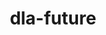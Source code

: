 ---
title: "dla-future"
layout: cache
categories: [package, develop]
meta: {"compilers": ["gcc@11.4.0"], "num_specs": 83, "num_specs_by_stack": {"e4s": 10, "e4s-neoverse-v2": 73, "root": 83}, "oss": ["ubuntu22.04"], "platforms": ["linux"], "stacks": ["e4s", "e4s-neoverse-v2", "root"], "targets": ["neoverse_v2", "x86_64_v3"], "versions": ["0.10.0", "0.8.0", "0.9.0"]}
spec_details: [{"compiler": "gcc@11.4.0", "hash": "2qxqbpzdwzobh4rkfogymajwoph646t5", "os": "ubuntu22.04", "platform": "linux", "size": "-", "stacks": ["e4s-neoverse-v2", "root"], "target": "neoverse_v2", "variants": ["build_system=cmake", "build_type=Release", "~cuda", "~doc", "generator=ninja", "~hdf5", "~ipo", "~miniapps", "~mpi_gpu_aware", "~rocm", "+scalapack", "+shared"], "versions": ["0.10.0"]}, {"compiler": "gcc@11.4.0", "hash": "333twmflfcjjinhz37kmywyv2zrj65pu", "os": "ubuntu22.04", "platform": "linux", "size": "-", "stacks": ["e4s-neoverse-v2", "root"], "target": "neoverse_v2", "variants": ["build_system=cmake", "build_type=Release", "~cuda", "~doc", "generator=ninja", "~hdf5", "~ipo", "~miniapps", "~mpi_gpu_aware", "~rocm", "+scalapack", "+shared"], "versions": ["0.10.0"]}, {"compiler": "gcc@11.4.0", "hash": "36kbkp3djrg6bk4ufb4lrq73kz5by3z3", "os": "ubuntu22.04", "platform": "linux", "size": "-", "stacks": ["e4s-neoverse-v2", "root"], "target": "neoverse_v2", "variants": ["build_system=cmake", "build_type=Release", "~cuda", "~doc", "generator=ninja", "~hdf5", "~ipo", "~miniapps", "~mpi_gpu_aware", "~rocm", "+scalapack", "+shared"], "versions": ["0.10.0"]}, {"compiler": "gcc@11.4.0", "hash": "36wbcxr7lvp5c7k7i3fl6ayp7cy6rwaa", "os": "ubuntu22.04", "platform": "linux", "size": "-", "stacks": ["e4s-neoverse-v2", "root"], "target": "neoverse_v2", "variants": ["build_system=cmake", "build_type=Release", "~cuda", "~doc", "generator=ninja", "~hdf5", "~ipo", "~miniapps", "~mpi_gpu_aware", "~rocm", "+scalapack", "+shared"], "versions": ["0.10.0"]}, {"compiler": "gcc@11.4.0", "hash": "3hxn3fznrgufaaoaspufdfjm27mp52jd", "os": "ubuntu22.04", "platform": "linux", "size": "-", "stacks": ["e4s-neoverse-v2", "root"], "target": "neoverse_v2", "variants": ["build_system=cmake", "build_type=Release", "~cuda", "~doc", "generator=ninja", "~hdf5", "~ipo", "~miniapps", "~mpi_gpu_aware", "~rocm", "+scalapack", "+shared"], "versions": ["0.9.0"]}, {"compiler": "gcc@11.4.0", "hash": "3n3wkoyhswdym7ixhqmkrczgsxw5s4ki", "os": "ubuntu22.04", "platform": "linux", "size": "-", "stacks": ["e4s", "root"], "target": "x86_64_v3", "variants": ["build_system=cmake", "build_type=Release", "~cuda", "~doc", "generator=ninja", "~hdf5", "~ipo", "~miniapps", "~mpi_gpu_aware", "~rocm", "+scalapack", "+shared"], "versions": ["0.10.0"]}, {"compiler": "gcc@11.4.0", "hash": "3n6bny2vwgaaxwgv53vsrg7xq3h4jmvb", "os": "ubuntu22.04", "platform": "linux", "size": "-", "stacks": ["e4s-neoverse-v2", "root"], "target": "neoverse_v2", "variants": ["build_system=cmake", "build_type=Release", "~cuda", "~doc", "generator=ninja", "~hdf5", "~ipo", "~miniapps", "~mpi_gpu_aware", "~rocm", "+scalapack", "+shared"], "versions": ["0.10.0"]}, {"compiler": "gcc@11.4.0", "hash": "4ecgy2qq367gbv2eiianv6iz4jnjayed", "os": "ubuntu22.04", "platform": "linux", "size": "-", "stacks": ["e4s-neoverse-v2", "root"], "target": "neoverse_v2", "variants": ["build_system=cmake", "build_type=Release", "~cuda", "~doc", "generator=ninja", "~hdf5", "~ipo", "~miniapps", "~mpi_gpu_aware", "~rocm", "+scalapack", "+shared"], "versions": ["0.10.0"]}, {"compiler": "gcc@11.4.0", "hash": "4ei3apzsvu5iekb2tvp5g7ho7fd3wisw", "os": "ubuntu22.04", "platform": "linux", "size": "-", "stacks": ["e4s-neoverse-v2", "root"], "target": "neoverse_v2", "variants": ["build_system=cmake", "build_type=Release", "~cuda", "~doc", "generator=ninja", "~hdf5", "~ipo", "~miniapps", "~mpi_gpu_aware", "~rocm", "+scalapack", "+shared"], "versions": ["0.10.0"]}, {"compiler": "gcc@11.4.0", "hash": "4rjhgpwn3j5gx4jladzkacgtgtx32sw4", "os": "ubuntu22.04", "platform": "linux", "size": "-", "stacks": ["e4s-neoverse-v2", "root"], "target": "neoverse_v2", "variants": ["build_system=cmake", "build_type=Release", "~cuda", "~doc", "generator=ninja", "~hdf5", "~ipo", "~miniapps", "~mpi_gpu_aware", "~rocm", "+scalapack", "+shared"], "versions": ["0.8.0"]}, {"compiler": "gcc@11.4.0", "hash": "5oydop3b43ki35pzitai75vwm3jm6mzi", "os": "ubuntu22.04", "platform": "linux", "size": "-", "stacks": ["e4s-neoverse-v2", "root"], "target": "neoverse_v2", "variants": ["build_system=cmake", "build_type=Release", "~cuda", "~doc", "generator=ninja", "~hdf5", "~ipo", "~miniapps", "~mpi_gpu_aware", "~rocm", "+scalapack", "+shared"], "versions": ["0.10.0"]}, {"compiler": "gcc@11.4.0", "hash": "5q54cyrtpn55azoxhnijpczx3yeq7fb7", "os": "ubuntu22.04", "platform": "linux", "size": "-", "stacks": ["e4s-neoverse-v2", "root"], "target": "neoverse_v2", "variants": ["build_system=cmake", "build_type=Release", "~cuda", "~doc", "generator=ninja", "~hdf5", "~ipo", "~miniapps", "~mpi_gpu_aware", "~rocm", "+scalapack", "+shared"], "versions": ["0.10.0"]}, {"compiler": "gcc@11.4.0", "hash": "5ttr2u37xnnjcrsnd3ywdas4i5kpnpa2", "os": "ubuntu22.04", "platform": "linux", "size": "-", "stacks": ["e4s-neoverse-v2", "root"], "target": "neoverse_v2", "variants": ["build_system=cmake", "build_type=Release", "~cuda", "~doc", "generator=ninja", "~hdf5", "~ipo", "~miniapps", "~mpi_gpu_aware", "~rocm", "+scalapack", "+shared"], "versions": ["0.10.0"]}, {"compiler": "gcc@11.4.0", "hash": "6xddwkhvrhwxhejyeicpisc4lqqxcx4g", "os": "ubuntu22.04", "platform": "linux", "size": "-", "stacks": ["e4s-neoverse-v2", "root"], "target": "neoverse_v2", "variants": ["build_system=cmake", "build_type=Release", "~cuda", "~doc", "generator=ninja", "~hdf5", "~ipo", "~miniapps", "~mpi_gpu_aware", "~rocm", "+scalapack", "+shared"], "versions": ["0.10.0"]}, {"compiler": "gcc@11.4.0", "hash": "7fii3dyprwg5sftzqlfjxjjsn6hf6ynh", "os": "ubuntu22.04", "platform": "linux", "size": "-", "stacks": ["e4s-neoverse-v2", "root"], "target": "neoverse_v2", "variants": ["build_system=cmake", "build_type=Release", "~cuda", "~doc", "generator=ninja", "~hdf5", "~ipo", "~miniapps", "~mpi_gpu_aware", "~rocm", "+scalapack", "+shared"], "versions": ["0.10.0"]}, {"compiler": "gcc@11.4.0", "hash": "7gkyfgxewum6vv5egminpks2t4ul6jyl", "os": "ubuntu22.04", "platform": "linux", "size": "-", "stacks": ["e4s-neoverse-v2", "root"], "target": "neoverse_v2", "variants": ["build_system=cmake", "build_type=Release", "~cuda", "~doc", "generator=ninja", "~hdf5", "~ipo", "~miniapps", "~mpi_gpu_aware", "~rocm", "+scalapack", "+shared"], "versions": ["0.10.0"]}, {"compiler": "gcc@11.4.0", "hash": "7hdmy7rnf5ntyytrvehlxbtfd6ktys33", "os": "ubuntu22.04", "platform": "linux", "size": "-", "stacks": ["e4s", "root"], "target": "x86_64_v3", "variants": ["build_system=cmake", "build_type=Release", "~cuda", "~doc", "generator=ninja", "~hdf5", "~ipo", "~miniapps", "~mpi_gpu_aware", "~rocm", "+scalapack", "+shared"], "versions": ["0.10.0"]}, {"compiler": "gcc@11.4.0", "hash": "7qfn6zvduvkufp543uv754aw5uylywn2", "os": "ubuntu22.04", "platform": "linux", "size": "-", "stacks": ["e4s-neoverse-v2", "root"], "target": "neoverse_v2", "variants": ["build_system=cmake", "build_type=Release", "~cuda", "~doc", "generator=ninja", "~hdf5", "~ipo", "~miniapps", "~mpi_gpu_aware", "~rocm", "+scalapack", "+shared"], "versions": ["0.10.0"]}, {"compiler": "gcc@11.4.0", "hash": "a7txulcfoy6lgdur66n7kqtrpeqnxmni", "os": "ubuntu22.04", "platform": "linux", "size": "-", "stacks": ["e4s-neoverse-v2", "root"], "target": "neoverse_v2", "variants": ["build_system=cmake", "build_type=Release", "~cuda", "~doc", "generator=ninja", "~hdf5", "~ipo", "~miniapps", "~mpi_gpu_aware", "~rocm", "+scalapack", "+shared"], "versions": ["0.10.0"]}, {"compiler": "gcc@11.4.0", "hash": "akx7ivpjvtmtcnom5wbfhamqclxfd5dz", "os": "ubuntu22.04", "platform": "linux", "size": "-", "stacks": ["e4s-neoverse-v2", "root"], "target": "neoverse_v2", "variants": ["build_system=cmake", "build_type=Release", "~cuda", "~doc", "generator=ninja", "~hdf5", "~ipo", "~miniapps", "~mpi_gpu_aware", "~rocm", "+scalapack", "+shared"], "versions": ["0.10.0"]}, {"compiler": "gcc@11.4.0", "hash": "aoags5t6ssj7voyeqhbpdof2bfguk2jo", "os": "ubuntu22.04", "platform": "linux", "size": "-", "stacks": ["e4s-neoverse-v2", "root"], "target": "neoverse_v2", "variants": ["build_system=cmake", "build_type=Release", "~cuda", "~doc", "generator=ninja", "~hdf5", "~ipo", "~miniapps", "~mpi_gpu_aware", "~rocm", "+scalapack", "+shared"], "versions": ["0.9.0"]}, {"compiler": "gcc@11.4.0", "hash": "b3r35voeftqbzd2ixwuf74vafjnxvt6a", "os": "ubuntu22.04", "platform": "linux", "size": "-", "stacks": ["e4s-neoverse-v2", "root"], "target": "neoverse_v2", "variants": ["build_system=cmake", "build_type=Release", "~cuda", "~doc", "generator=ninja", "~hdf5", "~ipo", "~miniapps", "~mpi_gpu_aware", "~rocm", "+scalapack", "+shared"], "versions": ["0.10.0"]}, {"compiler": "gcc@11.4.0", "hash": "b77apokwkd2mpkz7473xunzl5k5rakqg", "os": "ubuntu22.04", "platform": "linux", "size": "-", "stacks": ["e4s-neoverse-v2", "root"], "target": "neoverse_v2", "variants": ["build_system=cmake", "build_type=Release", "~cuda", "~doc", "generator=ninja", "~hdf5", "~ipo", "~miniapps", "~mpi_gpu_aware", "~rocm", "+scalapack", "+shared"], "versions": ["0.10.0"]}, {"compiler": "gcc@11.4.0", "hash": "c2ieh3vadqo4hgalqzgyumij4kvln5rq", "os": "ubuntu22.04", "platform": "linux", "size": "-", "stacks": ["e4s-neoverse-v2", "root"], "target": "neoverse_v2", "variants": ["build_system=cmake", "build_type=Release", "~cuda", "~doc", "generator=ninja", "~hdf5", "~ipo", "~miniapps", "~mpi_gpu_aware", "~rocm", "+scalapack", "+shared"], "versions": ["0.10.0"]}, {"compiler": "gcc@11.4.0", "hash": "chl3esxlihmewbmuk3nb6trelcy2awmi", "os": "ubuntu22.04", "platform": "linux", "size": "-", "stacks": ["e4s-neoverse-v2", "root"], "target": "neoverse_v2", "variants": ["build_system=cmake", "build_type=Release", "~cuda", "~doc", "generator=ninja", "~hdf5", "~ipo", "~miniapps", "~mpi_gpu_aware", "~rocm", "+scalapack", "+shared"], "versions": ["0.10.0"]}, {"compiler": "gcc@11.4.0", "hash": "chrzwro5uckgl3ftefslrtzcxd3tg23o", "os": "ubuntu22.04", "platform": "linux", "size": "-", "stacks": ["e4s-neoverse-v2", "root"], "target": "neoverse_v2", "variants": ["build_system=cmake", "build_type=Release", "~cuda", "~doc", "generator=ninja", "~hdf5", "~ipo", "~miniapps", "~mpi_gpu_aware", "~rocm", "+scalapack", "+shared"], "versions": ["0.10.0"]}, {"compiler": "gcc@11.4.0", "hash": "dtixedyfheuuiszp3wi2uuyoejd56cda", "os": "ubuntu22.04", "platform": "linux", "size": "-", "stacks": ["e4s-neoverse-v2", "root"], "target": "neoverse_v2", "variants": ["build_system=cmake", "build_type=Release", "~cuda", "~doc", "generator=ninja", "~hdf5", "~ipo", "~miniapps", "~mpi_gpu_aware", "~rocm", "+scalapack", "+shared"], "versions": ["0.10.0"]}, {"compiler": "gcc@11.4.0", "hash": "dwz56ii7jpxcdntcmbucicjedc7gdfqb", "os": "ubuntu22.04", "platform": "linux", "size": "-", "stacks": ["e4s-neoverse-v2", "root"], "target": "neoverse_v2", "variants": ["build_system=cmake", "build_type=Release", "~cuda", "~doc", "generator=ninja", "~hdf5", "~ipo", "~miniapps", "~mpi_gpu_aware", "~rocm", "+scalapack", "+shared"], "versions": ["0.10.0"]}, {"compiler": "gcc@11.4.0", "hash": "ffkl3vor45uiatd4tiq7e7yhn475ygsu", "os": "ubuntu22.04", "platform": "linux", "size": "-", "stacks": ["e4s-neoverse-v2", "root"], "target": "neoverse_v2", "variants": ["build_system=cmake", "build_type=Release", "~cuda", "~doc", "generator=ninja", "~hdf5", "~ipo", "~miniapps", "~mpi_gpu_aware", "~rocm", "+scalapack", "+shared"], "versions": ["0.10.0"]}, {"compiler": "gcc@11.4.0", "hash": "flsepkg4p3qkvbx6tosav62twtphbplk", "os": "ubuntu22.04", "platform": "linux", "size": "-", "stacks": ["e4s-neoverse-v2", "root"], "target": "neoverse_v2", "variants": ["build_system=cmake", "build_type=Release", "~cuda", "~doc", "generator=ninja", "~hdf5", "~ipo", "~miniapps", "~mpi_gpu_aware", "~rocm", "+scalapack", "+shared"], "versions": ["0.10.0"]}, {"compiler": "gcc@11.4.0", "hash": "fygdfarfey7gqly5xvcxuvsqe3lyjajr", "os": "ubuntu22.04", "platform": "linux", "size": "-", "stacks": ["e4s", "root"], "target": "x86_64_v3", "variants": ["build_system=cmake", "build_type=Release", "~cuda", "~doc", "generator=ninja", "~hdf5", "~ipo", "~miniapps", "~mpi_gpu_aware", "~rocm", "+scalapack", "+shared"], "versions": ["0.10.0"]}, {"compiler": "gcc@11.4.0", "hash": "glqqvhgfolocursn6hvhm5wgrsjqycyj", "os": "ubuntu22.04", "platform": "linux", "size": "-", "stacks": ["e4s-neoverse-v2", "root"], "target": "neoverse_v2", "variants": ["build_system=cmake", "build_type=Release", "~cuda", "~doc", "generator=ninja", "~hdf5", "~ipo", "~miniapps", "~mpi_gpu_aware", "~rocm", "+scalapack", "+shared"], "versions": ["0.10.0"]}, {"compiler": "gcc@11.4.0", "hash": "haqe7ln4pg57o6p4laijijqx5lftsleb", "os": "ubuntu22.04", "platform": "linux", "size": "-", "stacks": ["e4s-neoverse-v2", "root"], "target": "neoverse_v2", "variants": ["build_system=cmake", "build_type=Release", "~cuda", "~doc", "generator=ninja", "~hdf5", "~ipo", "~miniapps", "~mpi_gpu_aware", "~rocm", "+scalapack", "+shared"], "versions": ["0.10.0"]}, {"compiler": "gcc@11.4.0", "hash": "hi47fa7ip2soasqjy6xqwwjngtju4gmw", "os": "ubuntu22.04", "platform": "linux", "size": "-", "stacks": ["e4s-neoverse-v2", "root"], "target": "neoverse_v2", "variants": ["build_system=cmake", "build_type=Release", "~cuda", "~doc", "generator=ninja", "~hdf5", "~ipo", "~miniapps", "~mpi_gpu_aware", "~rocm", "+scalapack", "+shared"], "versions": ["0.10.0"]}, {"compiler": "gcc@11.4.0", "hash": "hkad7luaw6gucxfmid4gutt4c5ct2v7t", "os": "ubuntu22.04", "platform": "linux", "size": "-", "stacks": ["e4s-neoverse-v2", "root"], "target": "neoverse_v2", "variants": ["build_system=cmake", "build_type=Release", "~cuda", "~doc", "generator=ninja", "~hdf5", "~ipo", "~miniapps", "~mpi_gpu_aware", "~rocm", "+scalapack", "+shared"], "versions": ["0.10.0"]}, {"compiler": "gcc@11.4.0", "hash": "hq3dotsrs75kl5qrhs4am6o45ig5cnjl", "os": "ubuntu22.04", "platform": "linux", "size": "-", "stacks": ["e4s-neoverse-v2", "root"], "target": "neoverse_v2", "variants": ["build_system=cmake", "build_type=Release", "~cuda", "~doc", "generator=ninja", "~hdf5", "~ipo", "~miniapps", "~mpi_gpu_aware", "~rocm", "+scalapack", "+shared"], "versions": ["0.10.0"]}, {"compiler": "gcc@11.4.0", "hash": "ihauteoi5kfapc4wepcslsxx4lt6oxgf", "os": "ubuntu22.04", "platform": "linux", "size": "-", "stacks": ["e4s-neoverse-v2", "root"], "target": "neoverse_v2", "variants": ["build_system=cmake", "build_type=Release", "~cuda", "~doc", "generator=ninja", "~hdf5", "~ipo", "~miniapps", "~mpi_gpu_aware", "~rocm", "+scalapack", "+shared"], "versions": ["0.10.0"]}, {"compiler": "gcc@11.4.0", "hash": "inqfcfrcrcp5vlsxialxr7ikk2imuswt", "os": "ubuntu22.04", "platform": "linux", "size": "-", "stacks": ["e4s", "root"], "target": "x86_64_v3", "variants": ["build_system=cmake", "build_type=Release", "~cuda", "~doc", "generator=ninja", "~hdf5", "~ipo", "~miniapps", "~mpi_gpu_aware", "~rocm", "+scalapack", "+shared"], "versions": ["0.10.0"]}, {"compiler": "gcc@11.4.0", "hash": "iubss2oqjvedqfbr32cjtvgg6yxnfvpv", "os": "ubuntu22.04", "platform": "linux", "size": "-", "stacks": ["e4s-neoverse-v2", "root"], "target": "neoverse_v2", "variants": ["build_system=cmake", "build_type=Release", "~cuda", "~doc", "generator=ninja", "~hdf5", "~ipo", "~miniapps", "~mpi_gpu_aware", "~rocm", "+scalapack", "+shared"], "versions": ["0.10.0"]}, {"compiler": "gcc@11.4.0", "hash": "j3eok47tzaftbjspajza4jfmztqaqdjc", "os": "ubuntu22.04", "platform": "linux", "size": "-", "stacks": ["e4s-neoverse-v2", "root"], "target": "neoverse_v2", "variants": ["build_system=cmake", "build_type=Release", "~cuda", "~doc", "generator=ninja", "~hdf5", "~ipo", "~miniapps", "~mpi_gpu_aware", "~rocm", "+scalapack", "+shared"], "versions": ["0.10.0"]}, {"compiler": "gcc@11.4.0", "hash": "jlkvqhyzd4ub2lek2bcylxghwyhm7oun", "os": "ubuntu22.04", "platform": "linux", "size": "-", "stacks": ["e4s-neoverse-v2", "root"], "target": "neoverse_v2", "variants": ["build_system=cmake", "build_type=Release", "~cuda", "~doc", "generator=ninja", "~hdf5", "~ipo", "~miniapps", "~mpi_gpu_aware", "~rocm", "+scalapack", "+shared"], "versions": ["0.9.0"]}, {"compiler": "gcc@11.4.0", "hash": "js3ctgr3uqmqb4us622s4eayjua5w3ho", "os": "ubuntu22.04", "platform": "linux", "size": "-", "stacks": ["e4s-neoverse-v2", "root"], "target": "neoverse_v2", "variants": ["build_system=cmake", "build_type=Release", "~cuda", "~doc", "generator=ninja", "~hdf5", "~ipo", "~miniapps", "~mpi_gpu_aware", "~rocm", "+scalapack", "+shared"], "versions": ["0.10.0"]}, {"compiler": "gcc@11.4.0", "hash": "kac4gdhxb22bxat4zmkcko7c7zhxqoo5", "os": "ubuntu22.04", "platform": "linux", "size": "-", "stacks": ["e4s-neoverse-v2", "root"], "target": "neoverse_v2", "variants": ["build_system=cmake", "build_type=Release", "~cuda", "~doc", "generator=ninja", "~hdf5", "~ipo", "~miniapps", "~mpi_gpu_aware", "~rocm", "+scalapack", "+shared"], "versions": ["0.10.0"]}, {"compiler": "gcc@11.4.0", "hash": "l5ibmyi4midd645chzng4dxhmz6p763r", "os": "ubuntu22.04", "platform": "linux", "size": "-", "stacks": ["e4s-neoverse-v2", "root"], "target": "neoverse_v2", "variants": ["build_system=cmake", "build_type=Release", "~cuda", "~doc", "generator=ninja", "~hdf5", "~ipo", "~miniapps", "~mpi_gpu_aware", "~rocm", "+scalapack", "+shared"], "versions": ["0.9.0"]}, {"compiler": "gcc@11.4.0", "hash": "lefej5a3go24xfrkf2sezivrhp2qzahx", "os": "ubuntu22.04", "platform": "linux", "size": "-", "stacks": ["e4s-neoverse-v2", "root"], "target": "neoverse_v2", "variants": ["build_system=cmake", "build_type=Release", "~cuda", "~doc", "generator=ninja", "~hdf5", "~ipo", "~miniapps", "~mpi_gpu_aware", "~rocm", "+scalapack", "+shared"], "versions": ["0.10.0"]}, {"compiler": "gcc@11.4.0", "hash": "lkviuxn7egh45vu6pnmv2s55s5jjhf4q", "os": "ubuntu22.04", "platform": "linux", "size": "-", "stacks": ["e4s-neoverse-v2", "root"], "target": "neoverse_v2", "variants": ["build_system=cmake", "build_type=Release", "~cuda", "~doc", "generator=ninja", "~hdf5", "~ipo", "~miniapps", "~mpi_gpu_aware", "~rocm", "+scalapack", "+shared"], "versions": ["0.8.0"]}, {"compiler": "gcc@11.4.0", "hash": "m2fkm5vh5vhwv6ot7nnqmkfpa27f4xah", "os": "ubuntu22.04", "platform": "linux", "size": "-", "stacks": ["e4s", "root"], "target": "x86_64_v3", "variants": ["build_system=cmake", "build_type=Release", "~cuda", "~doc", "generator=ninja", "~hdf5", "~ipo", "~miniapps", "~mpi_gpu_aware", "~rocm", "+scalapack", "+shared"], "versions": ["0.10.0"]}, {"compiler": "gcc@11.4.0", "hash": "melsmq57cm3nhifnvovvnfirthzmytbj", "os": "ubuntu22.04", "platform": "linux", "size": "-", "stacks": ["e4s-neoverse-v2", "root"], "target": "neoverse_v2", "variants": ["build_system=cmake", "build_type=Release", "~cuda", "~doc", "generator=ninja", "~hdf5", "~ipo", "~miniapps", "~mpi_gpu_aware", "~rocm", "+scalapack", "+shared"], "versions": ["0.10.0"]}, {"compiler": "gcc@11.4.0", "hash": "mquvyj2ipgmfj63ndlfsp6c54v25v6ys", "os": "ubuntu22.04", "platform": "linux", "size": "-", "stacks": ["e4s-neoverse-v2", "root"], "target": "neoverse_v2", "variants": ["build_system=cmake", "build_type=Release", "~cuda", "~doc", "generator=ninja", "~hdf5", "~ipo", "~miniapps", "~mpi_gpu_aware", "~rocm", "+scalapack", "+shared"], "versions": ["0.9.0"]}, {"compiler": "gcc@11.4.0", "hash": "mtntdt7p4fwyhz4cikssjp4vk2ztsyuo", "os": "ubuntu22.04", "platform": "linux", "size": "-", "stacks": ["e4s-neoverse-v2", "root"], "target": "neoverse_v2", "variants": ["build_system=cmake", "build_type=Release", "~cuda", "~doc", "generator=ninja", "~hdf5", "~ipo", "~miniapps", "~mpi_gpu_aware", "~rocm", "+scalapack", "+shared"], "versions": ["0.10.0"]}, {"compiler": "gcc@11.4.0", "hash": "n5t4pcwpevcdcwrvdhjyspl2yey5uu3i", "os": "ubuntu22.04", "platform": "linux", "size": "-", "stacks": ["e4s", "root"], "target": "x86_64_v3", "variants": ["build_system=cmake", "build_type=Release", "~cuda", "~doc", "generator=ninja", "~hdf5", "~ipo", "~miniapps", "~mpi_gpu_aware", "~rocm", "+scalapack", "+shared"], "versions": ["0.10.0"]}, {"compiler": "gcc@11.4.0", "hash": "njp5lniqqk7zfzirwega5ir3mnhufaia", "os": "ubuntu22.04", "platform": "linux", "size": "-", "stacks": ["e4s-neoverse-v2", "root"], "target": "neoverse_v2", "variants": ["build_system=cmake", "build_type=Release", "~cuda", "~doc", "generator=ninja", "~hdf5", "~ipo", "~miniapps", "~mpi_gpu_aware", "~rocm", "+scalapack", "+shared"], "versions": ["0.10.0"]}, {"compiler": "gcc@11.4.0", "hash": "nmw6xojeyfx2jqcnpm2weg2q27pmllou", "os": "ubuntu22.04", "platform": "linux", "size": "-", "stacks": ["e4s-neoverse-v2", "root"], "target": "neoverse_v2", "variants": ["build_system=cmake", "build_type=Release", "~cuda", "~doc", "generator=ninja", "~hdf5", "~ipo", "~miniapps", "~mpi_gpu_aware", "~rocm", "+scalapack", "+shared"], "versions": ["0.10.0"]}, {"compiler": "gcc@11.4.0", "hash": "nqhlytpjywa3lcy3mj3xtnbn6zv67p5p", "os": "ubuntu22.04", "platform": "linux", "size": "-", "stacks": ["e4s", "root"], "target": "x86_64_v3", "variants": ["build_system=cmake", "build_type=Release", "~cuda", "~doc", "generator=ninja", "~hdf5", "~ipo", "~miniapps", "~mpi_gpu_aware", "~rocm", "+scalapack", "+shared"], "versions": ["0.10.0"]}, {"compiler": "gcc@11.4.0", "hash": "oafjl7exqi2kbgfaqbe3tcuxhxgmr267", "os": "ubuntu22.04", "platform": "linux", "size": "-", "stacks": ["e4s-neoverse-v2", "root"], "target": "neoverse_v2", "variants": ["build_system=cmake", "build_type=Release", "~cuda", "~doc", "generator=ninja", "~hdf5", "~ipo", "~miniapps", "~mpi_gpu_aware", "~rocm", "+scalapack", "+shared"], "versions": ["0.10.0"]}, {"compiler": "gcc@11.4.0", "hash": "ot3mr77jht6hspd5eqbq2tpismbm3xnk", "os": "ubuntu22.04", "platform": "linux", "size": "-", "stacks": ["e4s-neoverse-v2", "root"], "target": "neoverse_v2", "variants": ["build_system=cmake", "build_type=Release", "~cuda", "~doc", "generator=ninja", "~hdf5", "~ipo", "~miniapps", "~mpi_gpu_aware", "~rocm", "+scalapack", "+shared"], "versions": ["0.9.0"]}, {"compiler": "gcc@11.4.0", "hash": "paf3alkslbub7ijla6eyxrv4kwrlgvhe", "os": "ubuntu22.04", "platform": "linux", "size": "-", "stacks": ["e4s-neoverse-v2", "root"], "target": "neoverse_v2", "variants": ["build_system=cmake", "build_type=Release", "~cuda", "~doc", "generator=ninja", "~hdf5", "~ipo", "~miniapps", "~mpi_gpu_aware", "~rocm", "+scalapack", "+shared"], "versions": ["0.10.0"]}, {"compiler": "gcc@11.4.0", "hash": "puob7voyopmw5e37zi3grx4rroghlrxj", "os": "ubuntu22.04", "platform": "linux", "size": "-", "stacks": ["e4s-neoverse-v2", "root"], "target": "neoverse_v2", "variants": ["build_system=cmake", "build_type=Release", "~cuda", "~doc", "generator=ninja", "~hdf5", "~ipo", "~miniapps", "~mpi_gpu_aware", "~rocm", "+scalapack", "+shared"], "versions": ["0.10.0"]}, {"compiler": "gcc@11.4.0", "hash": "qagb3hy62zdlkmt4xvkxe6inzqh7vg24", "os": "ubuntu22.04", "platform": "linux", "size": "-", "stacks": ["e4s-neoverse-v2", "root"], "target": "neoverse_v2", "variants": ["build_system=cmake", "build_type=Release", "~cuda", "~doc", "generator=ninja", "~hdf5", "~ipo", "~miniapps", "~mpi_gpu_aware", "~rocm", "+scalapack", "+shared"], "versions": ["0.10.0"]}, {"compiler": "gcc@11.4.0", "hash": "qbtihqrpr6fimhjbdxszh6bgm4qqf5lu", "os": "ubuntu22.04", "platform": "linux", "size": "-", "stacks": ["e4s", "root"], "target": "x86_64_v3", "variants": ["build_system=cmake", "build_type=Release", "~cuda", "~doc", "generator=ninja", "~hdf5", "~ipo", "~miniapps", "~mpi_gpu_aware", "~rocm", "+scalapack", "+shared"], "versions": ["0.10.0"]}, {"compiler": "gcc@11.4.0", "hash": "qgdsg4jucai7p3p3fycg2fno4epe2hho", "os": "ubuntu22.04", "platform": "linux", "size": "-", "stacks": ["e4s-neoverse-v2", "root"], "target": "neoverse_v2", "variants": ["build_system=cmake", "build_type=Release", "~cuda", "~doc", "generator=ninja", "~hdf5", "~ipo", "~miniapps", "~mpi_gpu_aware", "~rocm", "+scalapack", "+shared"], "versions": ["0.10.0"]}, {"compiler": "gcc@11.4.0", "hash": "rcsknxdyin7purdzs7bb6xo32xfmbbnp", "os": "ubuntu22.04", "platform": "linux", "size": "-", "stacks": ["e4s-neoverse-v2", "root"], "target": "neoverse_v2", "variants": ["build_system=cmake", "build_type=Release", "~cuda", "~doc", "generator=ninja", "~hdf5", "~ipo", "~miniapps", "~mpi_gpu_aware", "~rocm", "+scalapack", "+shared"], "versions": ["0.10.0"]}, {"compiler": "gcc@11.4.0", "hash": "rwqegwxd5fyo46ftwwnrlphjfzvjjuar", "os": "ubuntu22.04", "platform": "linux", "size": "-", "stacks": ["e4s-neoverse-v2", "root"], "target": "neoverse_v2", "variants": ["build_system=cmake", "build_type=Release", "~cuda", "~doc", "generator=ninja", "~hdf5", "~ipo", "~miniapps", "~mpi_gpu_aware", "~rocm", "+scalapack", "+shared"], "versions": ["0.10.0"]}, {"compiler": "gcc@11.4.0", "hash": "ryeei7srvn3bnqqwb4ejonppn7kude22", "os": "ubuntu22.04", "platform": "linux", "size": "-", "stacks": ["e4s-neoverse-v2", "root"], "target": "neoverse_v2", "variants": ["build_system=cmake", "build_type=Release", "~cuda", "~doc", "generator=ninja", "~hdf5", "~ipo", "~miniapps", "~mpi_gpu_aware", "~rocm", "+scalapack", "+shared"], "versions": ["0.10.0"]}, {"compiler": "gcc@11.4.0", "hash": "t77bdqetdhvjdxlursxnke37zfci5gkw", "os": "ubuntu22.04", "platform": "linux", "size": "-", "stacks": ["e4s", "root"], "target": "x86_64_v3", "variants": ["build_system=cmake", "build_type=Release", "~cuda", "~doc", "generator=ninja", "~hdf5", "~ipo", "~miniapps", "~mpi_gpu_aware", "~rocm", "+scalapack", "+shared"], "versions": ["0.10.0"]}, {"compiler": "gcc@11.4.0", "hash": "trqjbcwtqfruc4fvkoe7xg3h5jzil4in", "os": "ubuntu22.04", "platform": "linux", "size": "-", "stacks": ["e4s-neoverse-v2", "root"], "target": "neoverse_v2", "variants": ["build_system=cmake", "build_type=Release", "~cuda", "~doc", "generator=ninja", "~hdf5", "~ipo", "~miniapps", "~mpi_gpu_aware", "~rocm", "+scalapack", "+shared"], "versions": ["0.10.0"]}, {"compiler": "gcc@11.4.0", "hash": "tzb6ab4wchayticin4hsx2iuxulydo3z", "os": "ubuntu22.04", "platform": "linux", "size": "-", "stacks": ["e4s-neoverse-v2", "root"], "target": "neoverse_v2", "variants": ["build_system=cmake", "build_type=Release", "~cuda", "~doc", "generator=ninja", "~hdf5", "~ipo", "~miniapps", "~mpi_gpu_aware", "~rocm", "+scalapack", "+shared"], "versions": ["0.10.0"]}, {"compiler": "gcc@11.4.0", "hash": "u2urhnvuk7xcooghgv2ags6fk6ofpqb4", "os": "ubuntu22.04", "platform": "linux", "size": "-", "stacks": ["e4s-neoverse-v2", "root"], "target": "neoverse_v2", "variants": ["build_system=cmake", "build_type=Release", "~cuda", "~doc", "generator=ninja", "~hdf5", "~ipo", "~miniapps", "~mpi_gpu_aware", "~rocm", "+scalapack", "+shared"], "versions": ["0.9.0"]}, {"compiler": "gcc@11.4.0", "hash": "ukfxdxf5ycxmaak6fblpoxx435csgmde", "os": "ubuntu22.04", "platform": "linux", "size": "-", "stacks": ["e4s-neoverse-v2", "root"], "target": "neoverse_v2", "variants": ["build_system=cmake", "build_type=Release", "~cuda", "~doc", "generator=ninja", "~hdf5", "~ipo", "~miniapps", "~mpi_gpu_aware", "~rocm", "+scalapack", "+shared"], "versions": ["0.10.0"]}, {"compiler": "gcc@11.4.0", "hash": "uvecbgvy5aacsamer7eufjrwxuzelecz", "os": "ubuntu22.04", "platform": "linux", "size": "-", "stacks": ["e4s-neoverse-v2", "root"], "target": "neoverse_v2", "variants": ["build_system=cmake", "build_type=Release", "~cuda", "~doc", "generator=ninja", "~hdf5", "~ipo", "~miniapps", "~mpi_gpu_aware", "~rocm", "+scalapack", "+shared"], "versions": ["0.9.0"]}, {"compiler": "gcc@11.4.0", "hash": "v5brxmjsihdwdphhnope2jshl7q3z3b4", "os": "ubuntu22.04", "platform": "linux", "size": "-", "stacks": ["e4s-neoverse-v2", "root"], "target": "neoverse_v2", "variants": ["build_system=cmake", "build_type=Release", "~cuda", "~doc", "generator=ninja", "~hdf5", "~ipo", "~miniapps", "~mpi_gpu_aware", "~rocm", "+scalapack", "+shared"], "versions": ["0.10.0"]}, {"compiler": "gcc@11.4.0", "hash": "vc5rz4tzpdxchawgurbxadwvbecvc2lt", "os": "ubuntu22.04", "platform": "linux", "size": "-", "stacks": ["e4s-neoverse-v2", "root"], "target": "neoverse_v2", "variants": ["build_system=cmake", "build_type=Release", "~cuda", "~doc", "generator=ninja", "~hdf5", "~ipo", "~miniapps", "~mpi_gpu_aware", "~rocm", "+scalapack", "+shared"], "versions": ["0.10.0"]}, {"compiler": "gcc@11.4.0", "hash": "vlkkskte3gqjp5uhyw3gjisg6kv5txub", "os": "ubuntu22.04", "platform": "linux", "size": "-", "stacks": ["e4s-neoverse-v2", "root"], "target": "neoverse_v2", "variants": ["build_system=cmake", "build_type=Release", "~cuda", "~doc", "generator=ninja", "~hdf5", "~ipo", "~miniapps", "~mpi_gpu_aware", "~rocm", "+scalapack", "+shared"], "versions": ["0.10.0"]}, {"compiler": "gcc@11.4.0", "hash": "vsg4cjddxjayuzvx5o2aje42gzsekaxq", "os": "ubuntu22.04", "platform": "linux", "size": "-", "stacks": ["e4s-neoverse-v2", "root"], "target": "neoverse_v2", "variants": ["build_system=cmake", "build_type=Release", "~cuda", "~doc", "generator=ninja", "~hdf5", "~ipo", "~miniapps", "~mpi_gpu_aware", "~rocm", "+scalapack", "+shared"], "versions": ["0.10.0"]}, {"compiler": "gcc@11.4.0", "hash": "vuofhvrqvpzkcdqh6mpu4kvrgbs6tawg", "os": "ubuntu22.04", "platform": "linux", "size": "-", "stacks": ["e4s-neoverse-v2", "root"], "target": "neoverse_v2", "variants": ["build_system=cmake", "build_type=Release", "~cuda", "~doc", "generator=ninja", "~hdf5", "~ipo", "~miniapps", "~mpi_gpu_aware", "~rocm", "+scalapack", "+shared"], "versions": ["0.9.0"]}, {"compiler": "gcc@11.4.0", "hash": "xeb2hxwl5dlr7dz3fmxrwplcquweuyhg", "os": "ubuntu22.04", "platform": "linux", "size": "-", "stacks": ["e4s", "root"], "target": "x86_64_v3", "variants": ["build_system=cmake", "build_type=Release", "~cuda", "~doc", "generator=ninja", "~hdf5", "~ipo", "~miniapps", "~mpi_gpu_aware", "~rocm", "+scalapack", "+shared"], "versions": ["0.10.0"]}, {"compiler": "gcc@11.4.0", "hash": "xj23bipg3fyxo2amxjotfsbtqcxbs3ar", "os": "ubuntu22.04", "platform": "linux", "size": "-", "stacks": ["e4s-neoverse-v2", "root"], "target": "neoverse_v2", "variants": ["build_system=cmake", "build_type=Release", "~cuda", "~doc", "generator=ninja", "~hdf5", "~ipo", "~miniapps", "~mpi_gpu_aware", "~rocm", "+scalapack", "+shared"], "versions": ["0.10.0"]}, {"compiler": "gcc@11.4.0", "hash": "xrocis2t32ct42vnqpfqla24wpcrwulh", "os": "ubuntu22.04", "platform": "linux", "size": "-", "stacks": ["e4s-neoverse-v2", "root"], "target": "neoverse_v2", "variants": ["build_system=cmake", "build_type=Release", "~cuda", "~doc", "generator=ninja", "~hdf5", "~ipo", "~miniapps", "~mpi_gpu_aware", "~rocm", "+scalapack", "+shared"], "versions": ["0.10.0"]}, {"compiler": "gcc@11.4.0", "hash": "y2efqi7mktgn7opq2evhi5gtsb5r22il", "os": "ubuntu22.04", "platform": "linux", "size": "-", "stacks": ["e4s-neoverse-v2", "root"], "target": "neoverse_v2", "variants": ["build_system=cmake", "build_type=Release", "~cuda", "~doc", "generator=ninja", "~hdf5", "~ipo", "~miniapps", "~mpi_gpu_aware", "~rocm", "+scalapack", "+shared"], "versions": ["0.10.0"]}, {"compiler": "gcc@11.4.0", "hash": "y6zrjocl3s7cjvkppvdqth66jy3oncud", "os": "ubuntu22.04", "platform": "linux", "size": "-", "stacks": ["e4s-neoverse-v2", "root"], "target": "neoverse_v2", "variants": ["build_system=cmake", "build_type=Release", "~cuda", "~doc", "generator=ninja", "~hdf5", "~ipo", "~miniapps", "~mpi_gpu_aware", "~rocm", "+scalapack", "+shared"], "versions": ["0.10.0"]}, {"compiler": "gcc@11.4.0", "hash": "yhjnddqq2toepmcjvazbj7r25ejv2aju", "os": "ubuntu22.04", "platform": "linux", "size": "-", "stacks": ["e4s-neoverse-v2", "root"], "target": "neoverse_v2", "variants": ["build_system=cmake", "build_type=Release", "~cuda", "~doc", "generator=ninja", "~hdf5", "~ipo", "~miniapps", "~mpi_gpu_aware", "~rocm", "+scalapack", "+shared"], "versions": ["0.10.0"]}, {"compiler": "gcc@11.4.0", "hash": "yyejw5tzatluafnf57cofesys5pa7iki", "os": "ubuntu22.04", "platform": "linux", "size": "-", "stacks": ["e4s-neoverse-v2", "root"], "target": "neoverse_v2", "variants": ["build_system=cmake", "build_type=Release", "~cuda", "~doc", "generator=ninja", "~hdf5", "~ipo", "~miniapps", "~mpi_gpu_aware", "~rocm", "+scalapack", "+shared"], "versions": ["0.10.0"]}, {"compiler": "gcc@11.4.0", "hash": "zfobscszfn75sx3kqnoxuer7ddrruvg5", "os": "ubuntu22.04", "platform": "linux", "size": "-", "stacks": ["e4s-neoverse-v2", "root"], "target": "neoverse_v2", "variants": ["build_system=cmake", "build_type=Release", "~cuda", "~doc", "generator=ninja", "~hdf5", "~ipo", "~miniapps", "~mpi_gpu_aware", "~rocm", "+scalapack", "+shared"], "versions": ["0.9.0"]}]
---